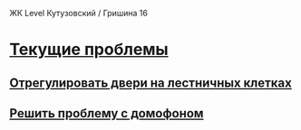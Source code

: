 ЖК Level Кутузовский / Гришина 16
# [Текущие проблемы](https://github.com/grishina16/issues/issues)
## [Отрегулировать двери на лестничных клетках](https://github.com/grishina16/issues/issues/2)
## [Решить проблему с домофоном](https://github.com/grishina16/issues/issues/4)
